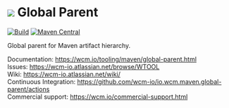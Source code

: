 <img src="https://wcm.io/images/favicon-16@2x.png"/> Global Parent
======
[![Build](https://github.com/wcm-io/io.wcm.maven.global-parent/workflows/Build/badge.svg?branch=develop)](https://github.com/wcm-io/io.wcm.maven.global-parent/actions?query=workflow%3ABuild+branch%3Adevelop)
[![Maven Central](https://maven-badges.herokuapp.com/maven-central/io.wcm.maven/io.wcm.maven.global-parent/badge.svg)](https://maven-badges.herokuapp.com/maven-central/io.wcm.maven/io.wcm.maven.global-parent)

Global parent for Maven artifact hierarchy.

Documentation: https://wcm.io/tooling/maven/global-parent.html<br/>
Issues: https://wcm-io.atlassian.net/browse/WTOOL<br/>
Wiki: https://wcm-io.atlassian.net/wiki/<br/>
Continuous Integration: https://github.com/wcm-io/io.wcm.maven.global-parent/actions<br/>
Commercial support: https://wcm.io/commercial-support.html
